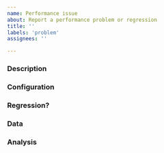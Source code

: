 ```yaml
---
name: Performance issue
about: Report a performance problem or regression
title: ''
labels: 'problem'
assignees: ''

---
```


<!--This is just a template - feel free to delete any and all of it and replace as appropriate.-->

### Description

<!--
* Please share a clear and concise description of the performance problem.
* Include minimal steps to reproduce the problem if possible. E.g.: the smallest possible code snippet; or a small repo to clone, with steps to run it.
  -->

### Configuration

<!--
(If you are posting Benchmark.NET results, this info will be included.)
* Which version of .NET is the code running on?
* What OS version, and what distro if applicable?
* What is the architecture (x64, x86, ARM, ARM64)?
* If relevant, what are the specs of the machine?
  -->

### Regression?

<!--
* Did this work in a previous build or release of ABP framework? If you can try a previous release or build to find out, that can help us narrow down the problem. If you don't know, that's OK.
  -->

### Data

<!--
* Please include any benchmark results, images of graphs, timings or measurements, or callstacks that are relevant.
* If possible please include text as text rather than images (so it shows up in searches).
* If applicable please include before and after measurements.
  -->

### Analysis

<!--
* If you have an idea where the problem might lie, let us know that here.
* Please include any pointers to code, relevant changes, or related issues you know of.
* If you don't know, you can delete this section.
  -->

